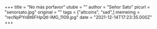 +++
title = "No más porfavor"
utube = ""
author = "Señor Sato"
picurl = "senorsato.jpg"
original = ""
tags = ["altcoins", "sad",]
memeimg = "recNpPYnBt6FHpQtI-IMG_1109.jpg"
date = "2021-12-14T17:23:35.000Z"
+++